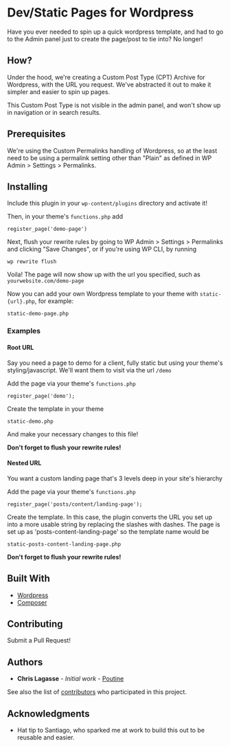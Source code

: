# Dev/Static Pages for Wordpress

Have you ever needed to spin up a quick wordpress template, and had to go to the Admin panel just to create the page/post to tie into? No longer!

## How?

Under the hood, we're creating a Custom Post Type (CPT) Archive for Wordpress, with the URL you request. We've abstracted it out to make it simpler and easier to spin up pages.

This Custom Post Type is not visible in the admin panel, and won't show up in navigation or in search results.

## Prerequisites

We're using the Custom Permalinks handling of Wordpress, so at the least need to be using a permalink setting other than "Plain" as defined in WP Admin > Settings > Permalinks.

## Installing

Include this plugin in your `wp-content/plugins` directory and activate it!

Then, in your theme's `functions.php` add

```
register_page('demo-page')
```

Next, flush your rewrite rules by going to WP Admin > Settings > Permalinks and clicking "Save Changes", or if you're using WP CLI, by running

```
wp rewrite flush
```

Voila! The page will now show up with the url you specified, such as `yourwebsite.com/demo-page`

Now you can add your own Wordpress template to your theme with `static-{url}.php`, for example:

```
static-demo-page.php
```

### Examples

#### Root URL

Say you need a page to demo for a client, fully static but using your theme's styling/javascript. We'll want them to visit via the url `/demo`

Add the page via your theme's `functions.php`

```
register_page('demo');
```

Create the template in your theme

```
static-demo.php
```

And make your necessary changes to this file!

**Don't forget to flush your rewrite rules!**

#### Nested URL

You want a custom landing page that's 3 levels deep in your site's hierarchy

Add the page via your theme's `functions.php`

```
register_page('posts/content/landing-page');
```

Create the template. In this case, the plugin converts the URL you set up into a more usable string by replacing the slashes with dashes. The page is set up as 'posts-content-landing-page' so the template name would be

```
static-posts-content-landing-page.php
```

**Don't forget to flush your rewrite rules!**


## Built With

* [Wordpress](https://wordpress.org/)
* [Composer](http://getcomposer.org/)

## Contributing

Submit a Pull Request!

## Authors

* **Chris Lagasse** - *Initial work* - [Poutine](https://github.com/poutinedev)

See also the list of [contributors](https://github.com/poutine/devpageswp/contributors) who participated in this project.

## Acknowledgments

* Hat tip to Santiago, who sparked me at work to build this out to be reusable and easier.

